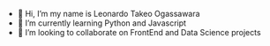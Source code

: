 - 👋 Hi, I’m my name is Leonardo Takeo Ogassawara
- 🌱 I’m currently learning Python and Javascript
- 💞️ I’m looking to collaborate on FrontEnd and Data Science projects

<!---
leotakeo/leotakeo is a ✨ special ✨ repository because its `README.md` (this file) appears on your GitHub profile.
You can click the Preview link to take a look at your changes.
--->
